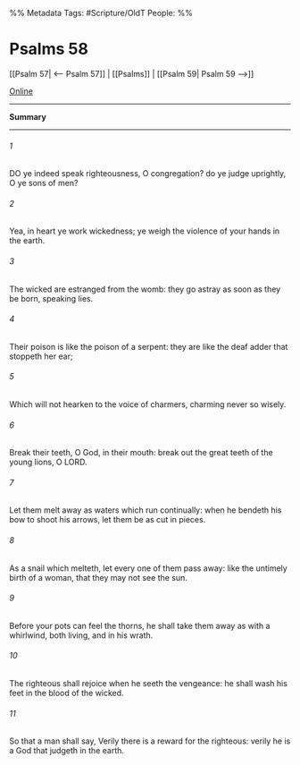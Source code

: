 

%% Metadata
Tags: #Scripture/OldT
People: 
%%
# Psalms 58
[[Psalm 57| <-- Psalm 57]] | [[Psalms]] | [[Psalm 59| Psalm 59 -->]]

[Online](https://churchofjesuschrist.org/study/scriptures/ot/ps/58?lang=eng)

---
__Summary__



---

###### 1
DO ye indeed speak righteousness, O congregation?  do ye judge uprightly, O ye sons of men?
###### 2
Yea, in heart ye work wickedness; ye weigh the violence of your hands in the earth.
###### 3
The wicked are estranged from the womb: they go astray as soon as they be born, speaking lies.
###### 4
Their poison is like the poison of a serpent: they are like the deaf adder that stoppeth her ear;
###### 5
Which will not hearken to the voice of charmers, charming never so wisely.
###### 6
Break their teeth, O God, in their mouth: break out the great teeth of the young lions, O LORD.
###### 7
Let them melt away as waters which run continually: when he bendeth his bow to shoot his arrows, let them be as cut in pieces.
###### 8
As a snail which melteth, let every one of them pass away: like the untimely birth of a woman, that they may not see the sun.
###### 9
Before your pots can feel the thorns, he shall take them away as with a whirlwind, both living, and in his wrath.
###### 10
The righteous shall rejoice when he seeth the vengeance: he shall wash his feet in the blood of the wicked.
###### 11
So that a man shall say, Verily there is a reward for the righteous: verily he is a God that judgeth in the earth.



